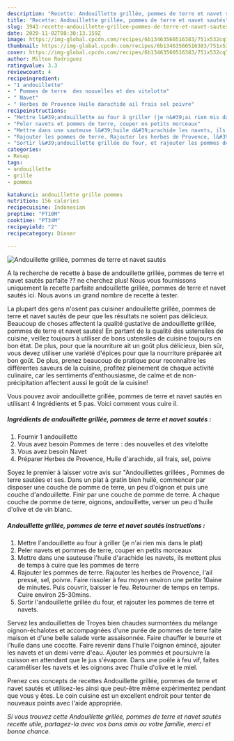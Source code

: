 ```yaml
---
description: "Recette: Andouillette grillée, pommes de terre et navet sautés"
title: "Recette: Andouillette grillée, pommes de terre et navet sautés"
slug: 3941-recette-andouillette-grillee-pommes-de-terre-et-navet-sautes
date: 2020-11-02T08:30:13.159Z
image: https://img-global.cpcdn.com/recipes/6b13463560516383/751x532cq70/andouillette-grillee-pommes-de-terre-et-navet-sautes-photo-principale-de-la-recette.jpg
thumbnail: https://img-global.cpcdn.com/recipes/6b13463560516383/751x532cq70/andouillette-grillee-pommes-de-terre-et-navet-sautes-photo-principale-de-la-recette.jpg
cover: https://img-global.cpcdn.com/recipes/6b13463560516383/751x532cq70/andouillette-grillee-pommes-de-terre-et-navet-sautes-photo-principale-de-la-recette.jpg
author: Milton Rodriguez
ratingvalue: 3.3
reviewcount: 4
recipeingredient:
- "1 andouillette"
- " Pommes de terre  des nouvelles et des vitelotte"
- " Navet"
- " Herbes de Provence Huile darachide ail frais sel poivre"
recipeinstructions:
- "Mettre l&#39;andouillette au four à griller (je n&#39;ai rien mis dans le plat)"
- "Peler navets et pommes de terre, couper en petits morceaux"
- "Mettre dans une sauteuse l&#39;huile d&#39;arachide les navets, ils mettent plus de temps à cuire que les pommes de terre"
- "Rajouter les pommes de terre. Rajouter les herbes de Provence, l&#39;ail pressé, sel, poivre. Faire rissoler à feu moyen environ une petite 10aine de minutes. Puis couvrir, baisser le feu. Retourner de temps en temps. Cuire environ 25-30mins."
- "Sortir l&#39;andouillette grillée du four, et rajouter les pommes de terre et navets."
categories:
- Resep
tags:
- andouillette
- grille
- pommes

katakunci: andouillette grille pommes 
nutrition: 156 calories
recipecuisine: Indonesian
preptime: "PT10M"
cooktime: "PT34M"
recipeyield: "2"
recipecategory: Dinner

---
```



![Andouillette grillée, pommes de terre et navet sautés](https://img-global.cpcdn.com/recipes/6b13463560516383/751x532cq70/andouillette-grillee-pommes-de-terre-et-navet-sautes-photo-principale-de-la-recette.jpg)

A la recherche de recette à base de andouillette grillée, pommes de terre et navet sautés parfaite ?? ne cherchez plus! Nous vous fournissons uniquement la recette parfaite andouillette grillée, pommes de terre et navet sautés ici. Nous avons un grand nombre de recette à tester.

La plupart des gens n'osent pas cuisiner andouillette grillée, pommes de terre et navet sautés de peur que les résultats ne soient pas délicieux. Beaucoup de choses affectent la qualité gustative de andouillette grillée, pommes de terre et navet sautés! En partant de la qualité des ustensiles de cuisine, veillez toujours à utiliser de bons ustensiles de cuisine toujours en bon état. De plus, pour que la nourriture ait un goût plus délicieux, bien sûr, vous devez utiliser une variété d'épices pour que la nourriture préparée ait bon goût. De plus, prenez beaucoup de pratique pour reconnaître les différentes saveurs de la cuisine, profitez pleinement de chaque activité culinaire, car les sentiments d'enthousiasme, de calme et de non-précipitation affectent aussi le goût de la cuisine!

<!--inarticleads1-->

Vous pouvez avoir andouillette grillée, pommes de terre et navet sautés en utilisant 4 Ingrédients et 5 pas. Voici comment vous cuire il.

##### Ingrédients de andouillette grillée, pommes de terre et navet sautés :

1. Fournir 1 andouillette
1. Vous avez besoin  Pommes de terre : des nouvelles et des vitelotte
1. Vous avez besoin  Navet
1. Préparer  Herbes de Provence, Huile d&#39;arachide, ail frais, sel, poivre


Soyez le premier à laisser votre avis sur &#34;Andouillettes grillées , Pommes de terre sautées et ses. Dans un plat à gratin bien huilé, commencer par disposer une couche de pomme de terre, un peu d&#39;oignon et puis une couche d&#39;andouillette. Finir par une couche de pomme de terre. A chaque couche de pomme de terre, oignons, andouillette, verser un peu d&#39;huile d&#39;olive et de vin blanc. 

<!--inarticleads2-->

##### Andouillette grillée, pommes de terre et navet sautés instructions :

1. Mettre l&#39;andouillette au four à griller (je n&#39;ai rien mis dans le plat)
1. Peler navets et pommes de terre, couper en petits morceaux
1. Mettre dans une sauteuse l&#39;huile d&#39;arachide les navets, ils mettent plus de temps à cuire que les pommes de terre
1. Rajouter les pommes de terre. Rajouter les herbes de Provence, l&#39;ail pressé, sel, poivre. Faire rissoler à feu moyen environ une petite 10aine de minutes. Puis couvrir, baisser le feu. Retourner de temps en temps. Cuire environ 25-30mins.
1. Sortir l&#39;andouillette grillée du four, et rajouter les pommes de terre et navets.


Servez les andouillettes de Troyes bien chaudes surmontées du mélange oignon-échalotes et accompagnées d&#39;une purée de pommes de terre faite maison et d&#39;une belle salade verte assaisonnée. Faire chauffer le beurre et l&#39;huile dans une cocotte. Faire revenir dans l&#39;huile l&#39;oignon émincé, ajouter les navets et un demi verre d&#39;eau. Ajouter les pommes et poursuivre la cuisson en attendant que le jus s&#39;évapore. Dans une poêle à feu vif, faites caraméliser les navets et les oignons avec l&#39;huile d&#39;olive et le miel. 

<!--inarticleads1-->

<p>
Prenez ces concepts de recettes Andouillette grillée, pommes de terre et navet sautés et utilisez-les ainsi que peut-être même expérimentez pendant que vous y êtes. Le coin cuisine est un excellent endroit pour tenter de nouveaux points avec l'aide appropriée.
</p>

<p>
<i>Si vous trouvez cette Andouillette grillée, pommes de terre et navet sautés recette utile, partagez-la avec vos bons amis ou votre famille, merci et bonne chance.</i>
</p>
